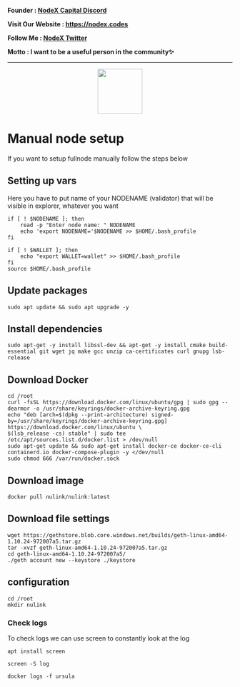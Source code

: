 <strong><p style="font-size:14px" align="left">Founder :
<a href="https://discord.gg/JqQNcwff2e" target="_blank">NodeX Capital Discord</a></p></strong>
<strong><p style="font-size:14px" align="left">Visit Our Website : 
<a href="https://nodex.codes/" target="_blank">https://nodex.codes</a></p></strong>
<strong><p style="font-size:14px" align="left">Follow Me :
<a href="https://twitter.com/nodexploit/" target="_blank">NodeX Twitter</a></p></strong>
<strong><p style="font-size:14px" align="left">Motto :
<a>I want to be a useful person in the community✨</a></p></strong>
<hr>

<p align="center">
  <img height="100" height="auto" src="https://user-images.githubusercontent.com/50621007/166676803-ee125d04-dfe2-4c92-8f0c-8af357aad691.png">
</p>

# Manual node setup
If you want to setup fullnode manually follow the steps below

## Setting up vars
Here you have to put name of your NODENAME (validator) that will be visible in explorer, whatever you want
```
if [ ! $NODENAME ]; then
	read -p "Enter node name: " NODENAME
	echo 'export NODENAME='$NODENAME >> $HOME/.bash_profile
fi

if [ ! $WALLET ]; then
	echo "export WALLET=wallet" >> $HOME/.bash_profile
fi
source $HOME/.bash_profile
```

## Update packages
```
sudo apt update && sudo apt upgrade -y
```

## Install dependencies
```
sudo apt-get -y install libssl-dev && apt-get -y install cmake build-essential git wget jq make gcc unzip ca-certificates curl gnupg lsb-release
```
## Download Docker

```
cd /root
curl -fsSL https://download.docker.com/linux/ubuntu/gpg | sudo gpg --dearmor -o /usr/share/keyrings/docker-archive-keyring.gpg
echo "deb [arch=$(dpkg --print-architecture) signed-by=/usr/share/keyrings/docker-archive-keyring.gpg] https://download.docker.com/linux/ubuntu \
$(lsb_release -cs) stable" | sudo tee /etc/apt/sources.list.d/docker.list > /dev/null
sudo apt-get update && sudo apt-get install docker-ce docker-ce-cli containerd.io docker-compose-plugin -y </dev/null
sudo chmod 666 /var/run/docker.sock
```

## Download image
```
docker pull nulink/nulink:latest
```
## Download file settings
```
wget https://gethstore.blob.core.windows.net/builds/geth-linux-amd64-1.10.24-972007a5.tar.gz
tar -xvzf geth-linux-amd64-1.10.24-972007a5.tar.gz
cd geth-linux-amd64-1.10.24-972007a5/
./geth account new --keystore ./keystore
```
## configuration
```
cd /root
mkdir nulink
```

### Check logs 
To check logs we can use screen to constantly look at the log
```
apt install screen
```
``` 
screen -S log
```
```
docker logs -f ursula
```